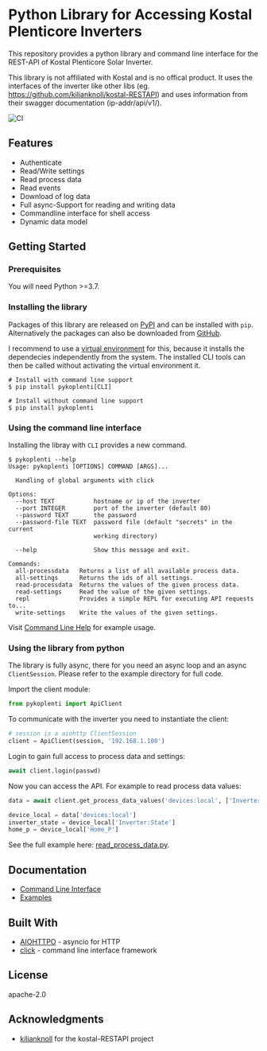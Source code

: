# Python Library for Accessing Kostal Plenticore Inverters

This repository provides a python library and command line interface for the REST-API of Kostal Plenticore Solar Inverter.

This library is not affiliated with Kostal and is no offical product. It uses the interfaces of the inverter like other libs (eg. https://github.com/kilianknoll/kostal-RESTAPI) and uses information from their swagger documentation (ip-addr/api/v1/).

![CI](https://github.com/stegm/pyclient_koplenti/workflows/CI/badge.svg)

## Features

* Authenticate
* Read/Write settings
* Read process data
* Read events
* Download of log data
* Full async-Support for reading and writing data
* Commandline interface for shell access
* Dynamic data model

## Getting Started

### Prerequisites

You will need Python >=3.7.

### Installing the library

Packages of this library are released on [PyPI](https://pypi.org/project/kostal-plenticore/) and can be 
installed with `pip`. Alternatively the packages can also be downloaded from 
[GitHub](https://github.com/stegm/pyclient_koplenti/releases/).


I recommend to use a [virtual environment](https://docs.python.org/3/library/venv.html) for this, 
because it installs the dependecies independently from the system. The installed CLI tools can then be called
without activating the virtual environment it.

```shell
# Install with command line support
$ pip install pykoplenti[CLI]

# Install without command line support
$ pip install pykoplenti
```

### Using the command line interface


Installing the libray with `CLI` provides a new command.

```shell
$ pykoplenti --help
Usage: pykoplenti [OPTIONS] COMMAND [ARGS]...

  Handling of global arguments with click

Options:
  --host TEXT           hostname or ip of the inverter
  --port INTEGER        port of the inverter (default 80)
  --password TEXT       the password
  --password-file TEXT  password file (default "secrets" in the current
                        working directory)

  --help                Show this message and exit.

Commands:
  all-processdata   Returns a list of all available process data.
  all-settings      Returns the ids of all settings.
  read-processdata  Returns the values of the given process data.
  read-settings     Read the value of the given settings.
  repl              Provides a simple REPL for executing API requests to...
  write-settings    Write the values of the given settings.
```

Visit [Command Line Help](doc/command_line.md) for example usage.
 
### Using the library from python

The library is fully async, there for you need an async loop and an async `ClientSession`. Please refer to the
example directory for full code.

Import the client module:

```python
from pykoplenti import ApiClient
```

To communicate with the inverter you need to instantiate the client:
 
```python
# session is a aiohttp ClientSession
client = ApiClient(session, '192.168.1.100')
```

Login to gain full access to process data and settings:

```python
await client.login(passwd)
```

Now you can access the API. For example to read process data values:

```python
data = await client.get_process_data_values('devices:local', ['Inverter:State', 'Home_P'])

device_local = data['devices:local']
inverter_state = device_local['Inverter:State']
home_p = device_local['Home_P']
```

See the full example here: [read_process_data.py](examples/read_process_data.py).


## Documentation

*  [Command Line Interface](doc/command_line.md)
*  [Examples](examples/)

## Built With

* [AIOHTTPO](https://docs.aiohttp.org/en/stable/) - asyncio for HTTP
* [click](https://click.palletsprojects.com/) - command line interface framework

## License

apache-2.0

## Acknowledgments



* [kilianknoll](https://github.com/kilianknoll) for the kostal-RESTAPI project 
